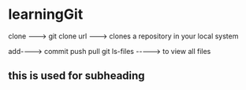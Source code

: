 # learningGit
<comands>
clone  ---> git clone url ---> clones a repository in your local system

add----> 
commit
push pull 
git ls-files -----> to view all files

## this is used for subheading